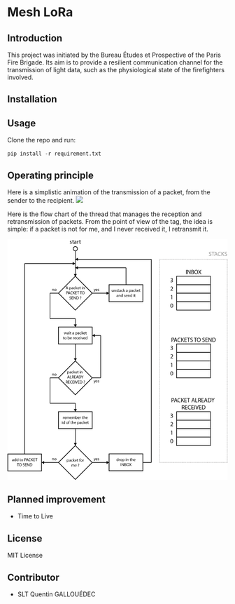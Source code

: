 # Mesh LoRa

## Introduction

This project was initiated by the Bureau Études et Prospective of the Paris Fire Brigade. Its aim is to provide a resilient communication channel for the transmission of light data, such as the physiological state of the firefighters involved.

## Installation



## Usage

Clone the repo and run:
```
pip install -r requirement.txt
```


## Operating principle

Here is a simplistic animation of the transmission of a packet, from the sender to the recipient.
![](docs/anim.gif)



Here is the flow chart of the thread that manages the reception and retransmission of packets. From the point of view of the tag, the idea is simple: if a packet is not for me, and I never received it, I retransmit it.

![](docs/flow_chart.png)

## Planned improvement
 - Time to Live


## License

MIT License

## Contributor

- SLT Quentin GALLOUÉDEC